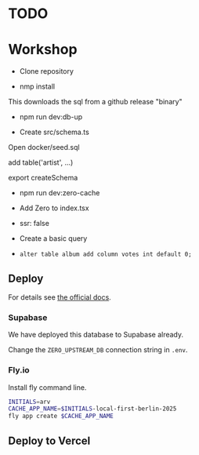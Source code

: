 # TODO

# Workshop

- Clone repository

- nmp install

This downloads the sql from a github release "binary"

- npm run dev:db-up

- Create src/schema.ts

Open docker/seed.sql

add table('artist', ...)

export createSchema

- npm run dev:zero-cache

- Add Zero to index.tsx
- ssr: false

- Create a basic query

- `alter table album add column votes int default 0;`

## Deploy

For details see [the official docs](https://zero.rocicorp.dev/docs/deployment#guide-single-node-on-flyio).

### Supabase

We have deployed this database to Supabase already.

Change the `ZERO_UPSTREAM_DB` connection string in `.env`.

### Fly.io

Install fly command line.

```sh
INITIALS=arv
CACHE_APP_NAME=$INITIALS-local-first-berlin-2025
fly app create $CACHE_APP_NAME
```

## Deploy to Vercel
